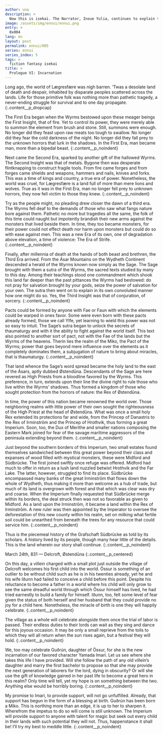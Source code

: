 ```yaml
---
author: una
description: >
  Now this is isekai. The Narrator, Inoue Yulia, continues to explain the situation since our protagonist is still a baby at this time.
image: /assets/img/ennui/ennui.png
entry: >
  0x004
lang: en
layout: post
permalink: ennui/005
series: ennui
series_index: 5
tags: >
  fiction fantasy isekai
title: >
  Prologue VI: Incarnation
---
```


Long ago, the world of Lægresfære was nigh barren. ’Twas a desolate land of
death and despair, inhabited by disparate peoples scattered across the lands.
Life for those primitive folk was nothing more than pathetic tragedy, a
never-ending struggle for survival and to one day propagate.
{:.content__p_dropcap}

The First Era began when the Wyrms bestowed upon these meager beings the First
Insight, that of fire. Yet to control its power, they were merely able to summon
the element from brush and stone. Still, summons were enough. No longer did they
feast upon raw meats too tough to swallow. No longer did they fear the cold
darkness of the night. No longer did they fall prey to the unknown horrors that
lurk in the shadows. In the First Era, man became man, more than a bipedal
beast.
{:.content__p_noindent}

Next came the Second Era, sparked by another gift of the hallowed Wyrms. The
Second Insight was that of metals. Bygone then was desperate flintknapping to
construct fragile tools. From fire came forges and from forges came shields and
weapons, hammers and nails, knives and forks. This was a time of kings and
country, a true era of power. Nonetheless, the world was cruel, for Lægresfære
is a land full of more than mere lions and wolves. True as it was in the First
Era, man no longer fell prey to unknown horrors, they now fell victim to those
they knew.
{:.content__p_noindent}

Try as the people might, no pleading drew closer the dawn of a third era. The
Wyrms fell deaf to the demands of those who saw what fangs nature bore against
them. Pathetic no more but tragedies all the same, the folk of this time could
naught but impotently brandish their new arms against the monsters that lived
beside them. In time, they too became monsters, for their power could not effect
death nor harm upon monsters but could do so with ease against men. This was a
new Era of its own, one of degradation above elevation, a time of violence: The
Era of Strife.
{:.content__p_noindent}

Finally, after millennia of death at the hands of both beast and brethren, the
Third Era arrived. From the Ásar Mountains on the Wydheth Continent descended a
herald of the Wyrms known now simply as the Sage. The Sage brought with them a
sutra of the Wyrms, the sacred texts studied by many to this day. Among their
teachings stood one commandment which shook this land far deeper than the past
pittances the Wyrms had bestowed: do not pray for salvation brought by your
gods, seize the power of salvation for your own. The sutra then went on to
explain in its own convoluted manner how one might do so. Yes, the Third Insight
was that of conjuration, of sorcery.
{:.content__p_noindent}

Pacts could be formed by anyone with Fae or Faun with which the elements could
be warped in ones favor. Some were even born with these pacts already formed,
those we call Ylfe, yet learning to wield this power was not so easy to intuit.
The Sage’s sutra began to unlock the secrets of thaumaturgy and with it the
ability to fight against the world itself. This text also pointed to another
sort of pact, not with the Fae of the lands but the Wyrms of the heavens. Therin
lies the realm of the Miko, the Pact of the Wyrms; power that goes beyond mere
influence over the elements as it completely dominates them, a subjugation of
nature to bring about miracles, that is thaumaturgy.
{:.content__p_noindent}

That land whence the Sage’s word spread became the holy land to the east of the
Ásars, aptly dubbed Østendūna. Descendants of the Sage are here revered as High
Priests from a bloodline favored by the Wyrms. This preference, in turn, extends
upon their line the divine right to rule those who live within the Wyrms’
shadows. Thus formed a kingdom of those who sought protection from the horrors
of nature: the Rex of Østendūna.

In time, the power of this nation became renowned the world over. Those
neighboring realms with little power of their own sought the righteousness of
the High Priest at the head of Østendūna. What was once a small holy Rex
extended its protections far and wide, from the Princep of Danastris to the Rex
of Irminstrōm and the Princep of Hrothvik, thus forming a great Imperium. Soon,
too, the Dux of Merithe and smaller nations composing the Eastern Mark joined
for fear of the savage maritime aggressors of the peninsula extending beyond
them.
{:.content__p_noindent}

Just beyond the southern borders of this Imperium, two small estates found
themselves sandwiched between this great power beyond their class and expanses
of wood filled with mystical monsters, these were Midford and Südbrücke. The
first joined swiftly once refuge was offered. Midford had much to offer in
return as a lush land nuzzled betwixt Hrothvik and the Far Lake. The latter,
however, struggled to find its place. Südbrücke encompassed many banks of the
great Irminstrōm that flows down the whole of Wydheth, thus making it more than
welcome as a hub of trade, but much of its land is overgrown with forest and
that which was clear was dry and coarse. When the Imperium finally requested
that Südbrücke merge within its borders, the deal struck then was not so
favorable as given to Midford. As a land upon the Irminstrōm, it became a land
within the Rex of Irminstrōm. A new ruler was then appointed by the Imperator to
oversee the deforestation of this new county within his realm, set on milking
what fertile soil could be unearthed from beneath the trees for any resource
that could service him.
{:.content__p_noindent}

Thus is the piecemeal history of the Grafschaft Südbrücke as told by its
scholars. A history lived by its people, though many hear little of the details.
This is the land wherein our story shall continue.
{:.content__p_noindent}

March 24th, 831 — Delcroft, Østendūna
{:.content__p_centered}

On this day, a villein charged with a small plot just outside the village of
Delcroft welcomes his first child into the world. Össur is something of an
outlier to be without child such as he is in his twenties already, yet he and
his wife Iðunn had failed to conceive a child before this point. Despite his
reluctance to become a father in a world where his child will only grow to see
the same dreadful world through which Össur himself has lived, he had tried
earnestly to build a family for himself. Iðunn, too, felt some level of fear
given the status of both herself and her husband that they could provide no joy
for a child here. Nonetheless, the miracle of birth is one they will happily
celebrate.
{:.content__p_noindent}

The village as a whole will celebrate alongside them once the trial of labor is
passed. Their endless duties to their lords can wait as they sing and dance for
this joyous occasion. It may be only a small reprieve from the toils to which
they will all return when the sun rises again, but a festival they will hold.
{:.content__p_noindent}

We, too may celebrate Guðrún, daughter of Össur, for she is the new incarnation
of our favored character Yamada Imari. Let us see where she takes this life I
have provided. Will she follow the path of any old villein’s daughter and marry
the first bachelor to propose so that she may provide the next generation of
laborers for the lord, dying in obscurity? Or will she use the gift of knowledge
gained in her past life to become a great hero in this realm? Only time will
tell, yet my hope is on something between the two. Anything else would be
horribly boring.
{:.content__p_noindent}

My promise to Imari, to provide support, will not go unfulfilled. Already, that
support has begun in the form of a blessing at birth. Guðrún has been born a
Miko. This is northing more than an edge, it is up to her to sharpen it.
Wherefrom the impetus to do so will come is still unknown. The Imperium will
provide support to anyone with talent for magic but seek out every child in
their lands with such potential they will not. Thus, happenstance it shall be!
I’ll try my best to meddle little.
{:.content__p_noindent}
